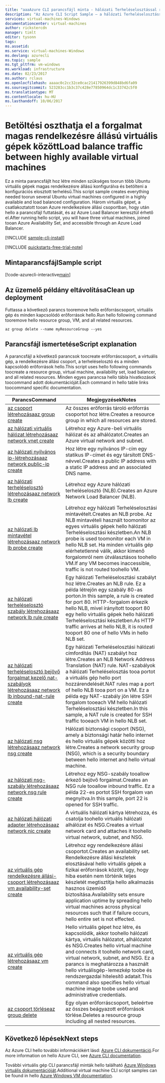 ```yaml
---
title: "aaaAzure CLI parancsfájl minta - hálózati Terheléselosztással rendelkező Windows Server 2016 virtuális gép létrehozása |} Microsoft Docs"
description: "Az Azure CLI Script Sample – a hálózati Terheléselosztással rendelkező Windows Server 2016 virtuális gép létrehozása"
services: virtual-machines-Windows
documentationcenter: virtual-machines
author: rickstercdn
manager: timlt
editor: tysonn
tags: 
ms.assetid: 
ms.service: virtual-machines-Windows
ms.devlang: azurecli
ms.topic: sample
ms.tgt_pltfrm: vm-windows
ms.workload: infrastructure
ms.date: 02/23/2017
ms.author: rclaus
ms.openlocfilehash: aaaac0c2cc32ce0cac21417926399d848bd6fa09
ms.sourcegitcommit: 523283cc1b3c37c428e77850964dc1c33742c5f0
ms.translationtype: MT
ms.contentlocale: hu-HU
ms.lasthandoff: 10/06/2017
---
```

# <a name="load-balance-traffic-between-highly-available-virtual-machines"></a><span data-ttu-id="e1f5c-103">Betöltési oszthatja el a forgalmat magas rendelkezésre állású virtuális gépek között</span><span class="sxs-lookup"><span data-stu-id="e1f5c-103">Load balance traffic between highly available virtual machines</span></span>

<span data-ttu-id="e1f5c-104">Ez a minta parancsfájlt hoz létre minden szükséges toorun több Ubuntu virtuális gépek magas rendelkezésre állású konfigurálva és betölteni a konfigurációs elosztott terhelésű.</span><span class="sxs-lookup"><span data-stu-id="e1f5c-104">This script sample creates everything needed toorun several Ubuntu virtual machines configured in a highly available and load balanced configuration.</span></span> <span data-ttu-id="e1f5c-105">Három virtuális gépet, a csatlakoztatott tooan Azure rendelkezésre állási csoportban, hogy után hello a parancsfájl futtatását, és az Azure Load Balancer keresztül érhető el.</span><span class="sxs-lookup"><span data-stu-id="e1f5c-105">After running hello script, you will have three virtual machines, joined tooan Azure Availability Set, and accessible through an Azure Load Balancer.</span></span>

[!INCLUDE [sample-cli-install](../../../includes/sample-cli-install.md)]

[!INCLUDE [quickstarts-free-trial-note](../../../includes/quickstarts-free-trial-note.md)]

## <a name="sample-script"></a><span data-ttu-id="e1f5c-106">Mintaparancsfájl</span><span class="sxs-lookup"><span data-stu-id="e1f5c-106">Sample script</span></span>

[!code-azurecli-interactive[main](../../../cli_scripts/virtual-machine/create-vm-nlb/create-windows-vm-nlb.sh "Quick Create VM")]

## <a name="clean-up-deployment"></a><span data-ttu-id="e1f5c-107">Az üzemelő példány eltávolítása</span><span class="sxs-lookup"><span data-stu-id="e1f5c-107">Clean up deployment</span></span> 

<span data-ttu-id="e1f5c-108">Futtassa a következő parancs tooremove hello erőforráscsoport, virtuális gép és minden kapcsolódó erőforrások hello.</span><span class="sxs-lookup"><span data-stu-id="e1f5c-108">Run hello following command tooremove hello resource group, VM, and all related resources.</span></span>

```azurecli-interactive 
az group delete --name myResourceGroup --yes
```

## <a name="script-explanation"></a><span data-ttu-id="e1f5c-109">Parancsfájl ismertetése</span><span class="sxs-lookup"><span data-stu-id="e1f5c-109">Script explanation</span></span>

<span data-ttu-id="e1f5c-110">A parancsfájl a következő parancsok toocreate erőforráscsoport, a virtuális gép, a rendelkezésre állási csoport, a terheléselosztó és a minden kapcsolódó erőforrások hello.</span><span class="sxs-lookup"><span data-stu-id="e1f5c-110">This script uses hello following commands toocreate a resource group, virtual machine, availability set, load balancer, and all related resources.</span></span> <span data-ttu-id="e1f5c-111">Minden egyes parancsa hello tábla hivatkozások toocommand adott dokumentációját.</span><span class="sxs-lookup"><span data-stu-id="e1f5c-111">Each command in hello table links toocommand specific documentation.</span></span>

| <span data-ttu-id="e1f5c-112">Parancs</span><span class="sxs-lookup"><span data-stu-id="e1f5c-112">Command</span></span> | <span data-ttu-id="e1f5c-113">Megjegyzések</span><span class="sxs-lookup"><span data-stu-id="e1f5c-113">Notes</span></span> |
|---|---|
| [<span data-ttu-id="e1f5c-114">az csoport létrehozása</span><span class="sxs-lookup"><span data-stu-id="e1f5c-114">az group create</span></span>](https://docs.microsoft.com/cli/azure/group#create) | <span data-ttu-id="e1f5c-115">Az összes erőforrás tároló erőforrás csoportot hoz létre.</span><span class="sxs-lookup"><span data-stu-id="e1f5c-115">Creates a resource group in which all resources are stored.</span></span> |
| [<span data-ttu-id="e1f5c-116">az hálózati virtuális hálózat létrehozása</span><span class="sxs-lookup"><span data-stu-id="e1f5c-116">az network vnet create</span></span>](https://docs.microsoft.com/cli/azure/network/vnet#create) | <span data-ttu-id="e1f5c-117">Létrehoz egy Azure-beli virtuális hálózat és az alhálózatot.</span><span class="sxs-lookup"><span data-stu-id="e1f5c-117">Creates an Azure virtual network and subnet.</span></span> |
| [<span data-ttu-id="e1f5c-118">az hálózati nyilvános ip-létrehozása</span><span class="sxs-lookup"><span data-stu-id="e1f5c-118">az network public-ip create</span></span>](https://docs.microsoft.com/cli/azure/network/public-ip#create) | <span data-ttu-id="e1f5c-119">Hoz létre egy nyilvános IP-cím egy statikus IP-címet és egy társított DNS-névvel.</span><span class="sxs-lookup"><span data-stu-id="e1f5c-119">Creates a public IP address with a static IP address and an associated DNS name.</span></span> |
| [<span data-ttu-id="e1f5c-120">az hálózati terheléselosztó létrehozása</span><span class="sxs-lookup"><span data-stu-id="e1f5c-120">az network lb create</span></span>](https://docs.microsoft.com/cli/azure/network/lb#create) | <span data-ttu-id="e1f5c-121">Létrehoz egy Azure hálózati terheléselosztó (NLB).</span><span class="sxs-lookup"><span data-stu-id="e1f5c-121">Creates an Azure Network Load Balancer (NLB).</span></span> |
| [<span data-ttu-id="e1f5c-122">az hálózati lb mintavétel létrehozása</span><span class="sxs-lookup"><span data-stu-id="e1f5c-122">az network lb probe create</span></span>](https://docs.microsoft.com/cli/azure/network/lb/probe#create) | <span data-ttu-id="e1f5c-123">Létrehoz egy hálózati Terheléselosztási mintavételt.</span><span class="sxs-lookup"><span data-stu-id="e1f5c-123">Creates an NLB probe.</span></span> <span data-ttu-id="e1f5c-124">Az NLB mintavételi használt toomonitor az egyes virtuális gépek hello hálózati Terheléselosztási készletben.</span><span class="sxs-lookup"><span data-stu-id="e1f5c-124">An NLB probe is used toomonitor each VM in hello NLB set.</span></span> <span data-ttu-id="e1f5c-125">Ha minden virtuális gép elérhetetlenné válik, akkor kimenő forgalomról nem útválasztásos toohello VM.</span><span class="sxs-lookup"><span data-stu-id="e1f5c-125">If any VM becomes inaccessible, traffic is not routed toohello VM.</span></span> |
| [<span data-ttu-id="e1f5c-126">az hálózati terheléselosztó szabály létrehozása</span><span class="sxs-lookup"><span data-stu-id="e1f5c-126">az network lb rule create</span></span>](https://docs.microsoft.com/cli/azure/network/lb/rule#create) | <span data-ttu-id="e1f5c-127">Egy hálózati Terheléselosztási szabályt hoz létre.</span><span class="sxs-lookup"><span data-stu-id="e1f5c-127">Creates an NLB rule.</span></span> <span data-ttu-id="e1f5c-128">Ez a példa létrejön egy szabály 80-as porton.</span><span class="sxs-lookup"><span data-stu-id="e1f5c-128">In this sample, a rule is created for port 80.</span></span> <span data-ttu-id="e1f5c-129">HTTP-forgalom érkezik hello NLB, mivel irányított tooport 80 egy hello virtuális gépek hello hálózati Terheléselosztási készletben.</span><span class="sxs-lookup"><span data-stu-id="e1f5c-129">As HTTP traffic arrives at hello NLB, it is routed tooport 80 one of hello VMs in hello NLB set.</span></span> |
| [<span data-ttu-id="e1f5c-130">az hálózati terheléselosztó bejövő forgalmat kezelő nat-szabályok létrehozása</span><span class="sxs-lookup"><span data-stu-id="e1f5c-130">az network lb inbound-nat-rule create</span></span>](https://docs.microsoft.com/cli/azure/network/lb/inbound-nat-rule#create) | <span data-ttu-id="e1f5c-131">Egy hálózati Terheléselosztási hálózati címfordítás (NAT) szabályt hoz létre.</span><span class="sxs-lookup"><span data-stu-id="e1f5c-131">Creates an NLB Network Address Translation (NAT) rule.</span></span>  <span data-ttu-id="e1f5c-132">NAT-szabályok a hálózati Terheléselosztás tooa portot a virtuális gép hello port hozzárendelését.</span><span class="sxs-lookup"><span data-stu-id="e1f5c-132">NAT rules map a port of hello NLB tooa port on a VM.</span></span> <span data-ttu-id="e1f5c-133">Ez a példa egy NAT-szabály jön létre SSH forgalom tooeach VM hello hálózati Terheléselosztási készletben.</span><span class="sxs-lookup"><span data-stu-id="e1f5c-133">In this sample, a NAT rule is created for SSH traffic tooeach VM in hello NLB set.</span></span>  |
| [<span data-ttu-id="e1f5c-134">az hálózati nsg létrehozása</span><span class="sxs-lookup"><span data-stu-id="e1f5c-134">az network nsg create</span></span>](https://docs.microsoft.com/cli/azure/network/nsg#create) | <span data-ttu-id="e1f5c-135">Hálózati biztonsági csoport (NSG), amely a biztonsági határ hello internet és hello virtuális gépek közötti hoz létre.</span><span class="sxs-lookup"><span data-stu-id="e1f5c-135">Creates a network security group (NSG), which is a security boundary between hello internet and hello virtual machine.</span></span> |
| [<span data-ttu-id="e1f5c-136">az hálózati nsg-szabály létrehozása</span><span class="sxs-lookup"><span data-stu-id="e1f5c-136">az network nsg rule create</span></span>](https://docs.microsoft.com/cli/azure/network/nsg/rule#create) | <span data-ttu-id="e1f5c-137">Létrehoz egy NSG-szabály tooallow érkező bejövő forgalmat.</span><span class="sxs-lookup"><span data-stu-id="e1f5c-137">Creates an NSG rule tooallow inbound traffic.</span></span> <span data-ttu-id="e1f5c-138">Ez a példa 22-es portot SSH forgalom van megnyitva.</span><span class="sxs-lookup"><span data-stu-id="e1f5c-138">In this sample, port 22 is opened for SSH traffic.</span></span> |
| [<span data-ttu-id="e1f5c-139">az hálózati hálózati adapter létrehozása</span><span class="sxs-lookup"><span data-stu-id="e1f5c-139">az network nic create</span></span>](https://docs.microsoft.com/cli/azure/network/nic#create) | <span data-ttu-id="e1f5c-140">A virtuális hálózati kártya létrehozza, és csatolja toohello virtuális hálózati alhálózat és NSG.</span><span class="sxs-lookup"><span data-stu-id="e1f5c-140">Creates a virtual network card and attaches it toohello virtual network, subnet, and NSG.</span></span> |
| [<span data-ttu-id="e1f5c-141">az virtuális gép rendelkezésre állási-csoport létrehozása</span><span class="sxs-lookup"><span data-stu-id="e1f5c-141">az vm availability-set create</span></span>](https://docs.microsoft.com/cli/azure/network/lb/rule#create) | <span data-ttu-id="e1f5c-142">Létrehoz egy rendelkezésre állási csoportot.</span><span class="sxs-lookup"><span data-stu-id="e1f5c-142">Creates an availability set.</span></span> <span data-ttu-id="e1f5c-143">Rendelkezésre állási készletek elosztásával hello virtuális gépek a fizikai erőforrások között, úgy, hogy hiba esetén nem történik teljes készletét megtisztítja hello alkalmazás hasznos üzemidő biztosítása.</span><span class="sxs-lookup"><span data-stu-id="e1f5c-143">Availability sets ensure application uptime by spreading hello virtual machines across physical resources such that if failure occurs, hello entire set is not effected.</span></span> |
| [<span data-ttu-id="e1f5c-144">az virtuális gép létrehozása</span><span class="sxs-lookup"><span data-stu-id="e1f5c-144">az vm create</span></span>](https://docs.microsoft.com/cli/azure/vm/availability-set#create) | <span data-ttu-id="e1f5c-145">Hello virtuális gépet hoz létre, és kapcsolódik, akkor toohello hálózati kártya, virtuális hálózatot, alhálózatot és NSG.</span><span class="sxs-lookup"><span data-stu-id="e1f5c-145">Creates hello virtual machine and connects it toohello network card, virtual network, subnet, and NSG.</span></span> <span data-ttu-id="e1f5c-146">Ez a parancs is meghatározza a használt hello virtuálisgép-lemezkép toobe és rendszergazdai hitelesítő adatait.</span><span class="sxs-lookup"><span data-stu-id="e1f5c-146">This command also specifies hello virtual machine image toobe used and administrative credentials.</span></span>  |
| [<span data-ttu-id="e1f5c-147">az csoport törlése</span><span class="sxs-lookup"><span data-stu-id="e1f5c-147">az group delete</span></span>](https://docs.microsoft.com/cli/azure/vm/extension#set) | <span data-ttu-id="e1f5c-148">Egy olyan erőforráscsoport, beleértve az összes beágyazott erőforrások törlése.</span><span class="sxs-lookup"><span data-stu-id="e1f5c-148">Deletes a resource group including all nested resources.</span></span> |

## <a name="next-steps"></a><span data-ttu-id="e1f5c-149">Következő lépések</span><span class="sxs-lookup"><span data-stu-id="e1f5c-149">Next steps</span></span>

<span data-ttu-id="e1f5c-150">Az Azure CLI hello további információkért lásd: [Azure CLI dokumentáció](https://docs.microsoft.com/cli/azure/overview).</span><span class="sxs-lookup"><span data-stu-id="e1f5c-150">For more information on hello Azure CLI, see [Azure CLI documentation](https://docs.microsoft.com/cli/azure/overview).</span></span>

<span data-ttu-id="e1f5c-151">További virtuális gép CLI parancsfájl minták hello található [Azure Windows virtuális dokumentációját](../windows/cli-samples.md?toc=%2fazure%2fvirtual-machines%2fwindows%2ftoc.json).</span><span class="sxs-lookup"><span data-stu-id="e1f5c-151">Additional virtual machine CLI script samples can be found in hello [Azure Windows VM documentation](../windows/cli-samples.md?toc=%2fazure%2fvirtual-machines%2fwindows%2ftoc.json).</span></span>
